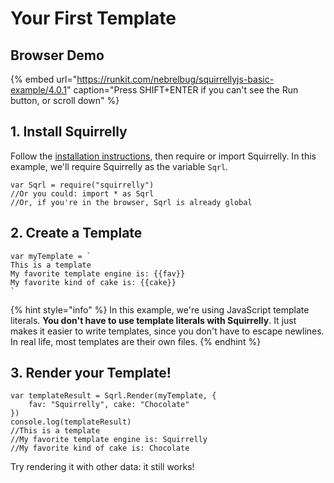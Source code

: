 # Your First Template

## Browser Demo

{% embed url="https://runkit.com/nebrelbug/squirrellyjs-basic-example/4.0.1" caption="Press SHIFT+ENTER if you can\'t see the Run button, or scroll down" %}

## 1. Install Squirrelly

Follow the [installation instructions](installation.md), then require or import Squirrelly. In this example, we'll require Squirrelly as the variable `Sqrl`.

```
var Sqrl = require("squirrelly")
//Or you could: import * as Sqrl
//Or, if you're in the browser, Sqrl is already global
```

## 2. Create a Template

```text
var myTemplate = `
This is a template
My favorite template engine is: {{fav}}
My favorite kind of cake is: {{cake}}
`
```

{% hint style="info" %}
In this example, we're using JavaScript template literals. **You don't have to use template literals with Squirrelly**. It just makes it easier to write templates, since you don't have to escape newlines. In real life, most templates are their own files.
{% endhint %}

## 3. Render your Template!

```text
var templateResult = Sqrl.Render(myTemplate, {
    fav: "Squirrelly", cake: "Chocolate"
})
console.log(templateResult)
//This is a template
//My favorite template engine is: Squirrelly
//My favorite kind of cake is: Chocolate
```

Try rendering it with other data: it still works!

